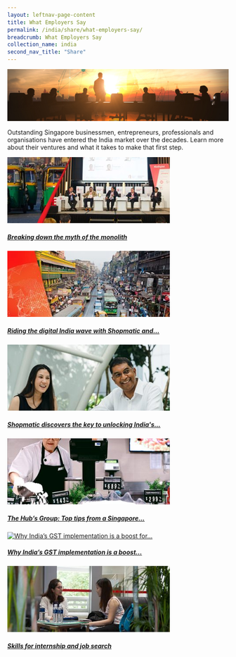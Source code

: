 ```yaml
---
layout: leftnav-page-content
title: What Employers Say
permalink: /india/share/what-employers-say/
breadcrumb: What Employers Say
collection_name: india
second_nav_title: "Share"
---
```


![banner-what-employers-say](\images\india-employers\What-employers-say-cover-pic.jpg)

Outstanding Singapore businessmen, entrepreneurs, professionals and organisations have entered the India market over the decades. Learn more about their ventures and what it takes to make that first step.

<div>
	<div class="row is-multiline">
		<div class="col is-one-third-desktop is-one-third-tablet">
			<a href="/india/share/what-employers-say/myth-monolith/" class="project-link">
				<img src="/images/india-employers/Going-global-with-digital-370x150.jpg" alt="Breaking down the myth of the monolith" class="project-image">
			<div class="project-card">
				<div class="project-title margin--bottom--xs">
					<h5><b>Breaking down the myth of the monolith</b></h5>
				</div>
			</div>
			</a>
		</div>
		<div class="col is-one-third-desktop is-one-third-tablet">
			<a href="/india/share/what-employers-say/digital-wave/" class="project-link">
				<img src="/images/india-employers/Riding-the-digital-India-wave-with-Shopmatic-and-Shopmonk-370x150.jpg" alt="Riding the digital India wave with Shopmatic and Shopmonk" class="project-image">
			<div class="project-card">
				<div class="project-title margin--bottom--xs">
					<h5><b>Riding the digital India wave with Shopmatic and...</b></h5>
				</div>
			</div>
			</a>
		</div>
		<div class="col is-one-third-desktop is-one-third-tablet">
			<a href="/india/share/what-employers-say/shopmatic/" class="project-link">
				<img src="/images/india-employers/Shopmatic-370x150.jpg" alt="Shopmatic discovers the key to unlocking India’s consumer..." class="project-image">
			<div class="project-card">
				<div class="project-title margin--bottom--xs">
					<h5><b>Shopmatic discovers the key to unlocking India's...</b></h5>
				</div>
			</div>
			</a>
		</div>
	</div>
</div>

<p><p>

<div>
	<div class="row is-multiline">
		<div class="col is-one-third-desktop is-one-third-tablet">
			<a href="/india/share/what-employers-say/hubs-group/" class="project-link">
				<img src="/images/india-employers/The-Hubs-Group-370x150.jpg" alt="The Hub’s Group: Top tips from a Singapore company..." class="project-image">
			<div class="project-card">
				<div class="project-title margin--bottom--xs">
					<h5><b>The Hub’s Group: Top tips from a Singapore...</b></h5>
				</div>
			</div>
			</a>
		</div>
		<div class="col is-one-third-desktop is-one-third-tablet">
			<a href="/india/share/what-employers-say/india-gst/" class="project-link">
				<img src="/images/india-employers/Why-India’s-GST-implementation-is-a-boost-for-Singapore-companies-370x150.jpg" alt="Why India’s GST implementation is a boost for..." class="project-image">
			<div class="project-card">
				<div class="project-title margin--bottom--xs">
					<h5><b>Why India’s GST implementation is a boost...</b></h5>
				</div>
			</div>
			</a>
		</div>
		<div class="col is-one-third-desktop is-one-third-tablet">
			<a href="/india/share/what-employers-say/skills-internship-job-search/" class="project-link">
				<img src="/images/india-employers/Nanyang-Business-School_Skills-for-Internship_NBS-Career-Day_140218_8324-370x150.jpg" alt="Skills for internship and job search" class="project-image">
			<div class="project-card">
				<div class="project-title margin--bottom--xs">
					<h5><b>Skills for internship and job search</b></h5>
				</div>
			</div>
			</a>
		</div>
	</div>
</div>